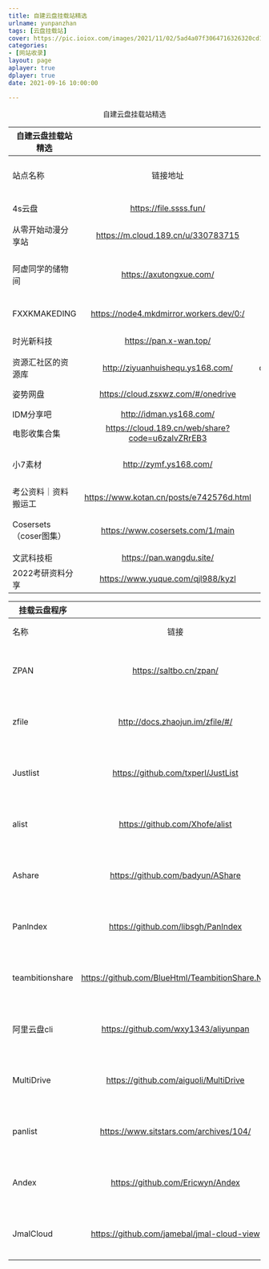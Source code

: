```yaml
---
title: 自建云盘挂载站精选
urlname: yunpanzhan
tags: [云盘挂载站]
cover: https://pic.ioiox.com/images/2021/11/02/5ad4a07f3064716326320cd14ea71bad.jpg
categories:
- [网站收录]
layout: page
aplayer: true
dplayer: true
date: 2021-09-16 10:00:00

---
```


<center>自建云盘挂载站精选</center>

| 自建云盘挂载站精选     |                                                  |            |                               |            |
| ---------------------- | :----------------------------------------------: | :--------: | ----------------------------- | ---------- |
| 站点名称               |                     链接地址                     |    密码    | 备注信息（有无失效）          | 群组分享人 |
| 4s云盘                 |              https://file.ssss.fun/              |     无     | 挂载的微软盘                  | NOISE      |
| 从零开始动漫分享站     |        https://m.cloud.189.cn/u/330783715        |     无     | 需要登录天翼云                | NOISE      |
| 阿虚同学的储物间       |             https://axutongxue.com/              |     无     | 使用的为教育网盘，最低100一年 | NOISE      |
| FXXKMAKEDING           |     https://node4.mkdmirror.workers.dev/0:/      |            | 各类软件汇总                  | NOISE      |
| 时光新科技             |              https://pan.x-wan.top/              |            | 软路由大全                    | NOISE      |
| 资源汇社区的资源库     |         http://ziyuanhuishequ.ys168.com/         | qunyoufuli | 各类教程资源                  | Nai        |
| 姿势网盘               |        https://cloud.zsxwz.com/#/onedrive        |     无     | 挂载的onedrive                | NOISE      |
| IDM分享吧              |             http://idman.ys168.com/              |     无     |                               | NOISE      |
| 电影收集合集           | https://cloud.189.cn/web/share?code=u6zaIvZRrEB3 |     无     | 天翼云盘                      | NOISE      |
| 小7素材                |              http://zymf.ys168.com/              |     无     | 教育网盘推广公众号            | NOISE      |
| 考公资料｜资料搬运工   |     https://www.kotan.cn/posts/e742576d.html     |     无     | 百度网盘                      | Nai        |
| Cosersets（coser图集） |         https://www.cosersets.com/1/main         |     无     | 挂载云盘（可下载图集）        | Nai        |
| 文武科技柜             |             https://pan.wangdu.site/             |     无     | 百度网盘                      | 浅飞       |
| 2022考研资料分享       |        https://www.yuque.com/qjl988/kyzl         |     无     | 百度网盘                      | 浅飞       |

| 挂载云盘程序    |                                                 |          |
| --------------- | :---------------------------------------------: | -------- |
| 名称            |                      链接                       | 备注     |
| ZPAN            |             https://saltbo.cn/zpan/             | 搭建文档 |
| zfile           |         http://docs.zhaojun.im/zfile/#/         | 搭建文档 |
| Justlist        |       https://github.com/txperl/JustList        | 开源地址 |
| alist           |         https://github.com/Xhofe/alist          | 开源地址 |
| Ashare          |        https://github.com/badyun/AShare         | 开源地址 |
| Panlndex        |       https://github.com/libsgh/PanIndex        | 开源地址 |
| teambitionshare | https://github.com/BlueHtml/TeambitionShare.Net | 开源地址 |
| 阿里云盘cli     |      https://github.com/wxy1343/aliyunpan       | 开源地址 |
| MultiDrive      |      https://github.com/aiguoli/MultiDrive      | 开源地址 |
| panlist         |     https://www.sitstars.com/archives/104/      | 搭建文档 |
| Andex           |        https://github.com/Ericwyn/Andex         | 开源地址 |
| JmalCloud       |   https://github.com/jamebal/jmal-cloud-view    | 开源地址 |